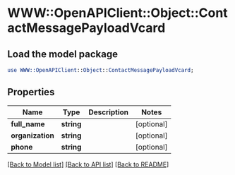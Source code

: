 # WWW::OpenAPIClient::Object::ContactMessagePayloadVcard

## Load the model package
```perl
use WWW::OpenAPIClient::Object::ContactMessagePayloadVcard;
```

## Properties
Name | Type | Description | Notes
------------ | ------------- | ------------- | -------------
**full_name** | **string** |  | [optional] 
**organization** | **string** |  | [optional] 
**phone** | **string** |  | [optional] 

[[Back to Model list]](../README.md#documentation-for-models) [[Back to API list]](../README.md#documentation-for-api-endpoints) [[Back to README]](../README.md)



